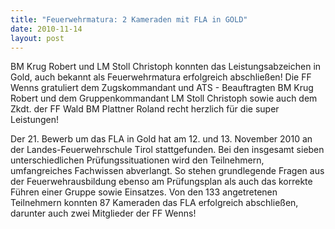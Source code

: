 ```yaml
---
title: "Feuerwehrmatura: 2 Kameraden mit FLA in GOLD"
date: 2010-11-14
layout: post
---
```


BM Krug Robert und LM Stoll Christoph konnten das Leistungsabzeichen in Gold, auch bekannt als Feuerwehrmatura erfolgreich abschließen! Die FF Wenns gratuliert dem Zugskommandant und ATS - Beauftragten BM Krug Robert und dem Gruppenkommandant LM Stoll Christoph sowie auch dem Zkdt. der FF Wald BM Plattner Roland recht herzlich für die super Leistungen!


Der 21. Bewerb um das FLA in Gold hat am 12. und 13. November 2010 an der Landes-Feuerwehrschule Tirol stattgefunden. Bei den insgesamt sieben unterschiedlichen Prüfungssituationen wird den Teilnehmern, umfangreiches Fachwissen abverlangt. So stehen grundlegende Fragen aus der Feuerwehrausbildung ebenso am Prüfungsplan als auch das korrekte Führen einer Gruppe sowie Einsatzes. Von den 133 angetretenen Teilnehmern konnten 87 Kameraden das FLA erfolgreich abschließen, darunter auch zwei Mitglieder der FF Wenns!